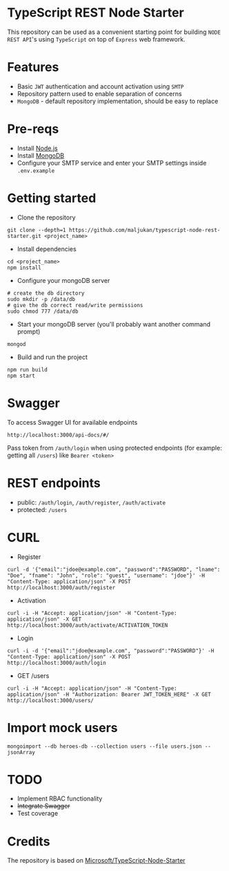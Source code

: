 # TypeScript REST Node Starter

This repository can be used as a convenient starting point for building
`NODE REST API`'s using `TypeScript` on top of `Express` web framework.  

# Features
 - Basic `JWT` authentication and account activation using `SMTP`
 - Repository pattern used to enable separation of concerns
 - `MongoDB` - default repository implementation, should be easy to replace
 
# Pre-reqs
- Install [Node.js](https://nodejs.org/en/)
- Install [MongoDB](https://docs.mongodb.com/manual/installation/)
- Configure your SMTP service and enter your SMTP settings inside `.env.example`

# Getting started
- Clone the repository
```
git clone --depth=1 https://github.com/maljukan/typescript-node-rest-starter.git <project_name>
```
- Install dependencies
```
cd <project_name>
npm install
```
- Configure your mongoDB server
```
# create the db directory
sudo mkdir -p /data/db
# give the db correct read/write permissions
sudo chmod 777 /data/db
```
- Start your mongoDB server (you'll probably want another command prompt)
```
mongod
```
- Build and run the project
```
npm run build
npm start
```

# Swagger
To access Swagger UI for available endpoints
```
http://localhost:3000/api-docs/#/
```
Pass token from `/auth/login` when using protected endpoints (for example: getting all `/users`) like `Bearer <token>`

# REST endpoints
- public: `/auth/login`, `/auth/register`, `/auth/activate`
- protected: `/users`

# CURL
- Register
```
curl -d '{"email":"jdoe@example.com", "password":"PASSWORD", "lname": "Doe", "fname": "John", "role": "guest", "username": "jdoe"}' -H "Content-Type: application/json" -X POST http://localhost:3000/auth/register
```
- Activation
```
curl -i -H "Accept: application/json" -H "Content-Type: application/json" -X GET http://localhost:3000/auth/activate/ACTIVATION_TOKEN
```
- Login
```
curl -i -d '{"email":"jdoe@example.com", "password":"PASSWORD"}' -H "Content-Type: application/json" -X POST http://localhost:3000/auth/login
```
- GET /users
```
curl -i -H "Accept: application/json" -H "Content-Type: application/json" -H "Authorization: Bearer JWT_TOKEN_HERE" -X GET http://localhost:3000/users/
```

# Import mock users
```
mongoimport --db heroes-db --collection users --file users.json --jsonArray
```

# TODO
- Implement RBAC functionality
- ~~Integrate Swagger~~
- Test coverage

# Credits
The repository is based on [Microsoft/TypeScript-Node-Starter
](https://github.com/Microsoft/TypeScript-Node-Starter)